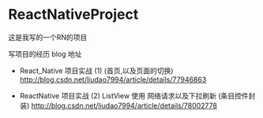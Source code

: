 # ReactNativeProject
这是我写的一个RN的项目

写项目的经历 blog 地址
- React_Native 项目实战 (1) (首页,以及页面的切换)
http://blog.csdn.net/liudao7994/article/details/77946863

- ReactNative 项目实战 (2) ListView 使用 网络请求以及下拉刷新 (条目控件封装)
http://blog.csdn.net/liudao7994/article/details/78002778
